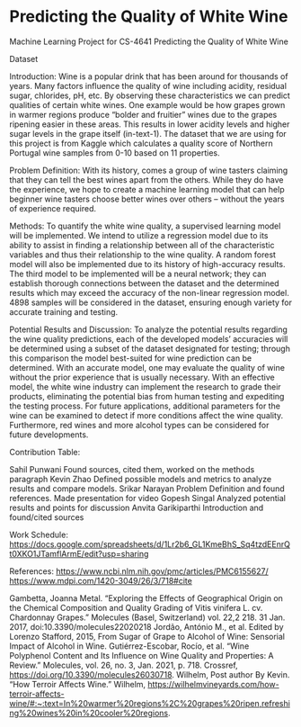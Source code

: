 # Predicting the Quality of White Wine
Machine Learning Project for CS-4641
Predicting the Quality of White Wine

Dataset

Introduction:
Wine is a popular drink that has been around for thousands of years. Many factors influence the quality of wine including acidity, residual sugar, chlorides, pH, etc. By observing these characteristics we can predict qualities of certain white wines. One example would be how grapes grown in warmer regions produce “bolder and fruitier” wines due to the grapes ripening easier in these areas. This results in lower acidity levels and higher sugar levels in the grape itself (in-text-1). The dataset that we are using for this project is from Kaggle which calculates a quality score of Northern Portugal wine samples from 0-10 based on 11 properties. 

Problem Definition:
With its history, comes a group of wine tasters claiming that they can tell the best wines apart from the others. While they do have the experience, we hope to create a machine learning model that can help beginner wine tasters choose better wines over others – without the years of experience required.

Methods:
To quantify the white wine quality, a supervised learning model will be implemented. We intend to utilize a regression model due to its ability to assist in finding a relationship between all of the characteristic variables and thus their relationship to the wine quality. A random forest model will also be implemented due to its history of high-accuracy results. The third model to be implemented will be a neural network; they can establish thorough connections between the dataset and the determined results which may exceed the accuracy of the non-linear regression model. 4898 samples will be considered in the dataset, ensuring enough variety for accurate training and testing. 

Potential Results and Discussion:
	To analyze the potential results regarding the wine quality predictions, each of the developed models’ accuracies will be determined using a subset of the dataset designated for testing; through this comparison the model best-suited for wine prediction can be determined. With an accurate model, one may evaluate the quality of wine without the prior experience that is usually necessary. With an effective model, the white wine industry can implement the research to grade their products, eliminating the potential bias from human testing and expediting the testing process. For future applications, additional parameters for the wine can be examined to detect if more conditions affect the wine quality. Furthermore, red wines and more alcohol types can be considered for future developments.

Contribution Table:

Sahil Punwani
Found sources, cited them, worked on the methods paragraph
Kevin Zhao
Defined possible models and metrics to analyze results and compare models.
Srikar Narayan
Problem Definition and found references. Made presentation for video
Gopesh Singal
Analyzed potential results and points for discussion
Anvita Garikiparthi
Introduction and found/cited sources


Work Schedule:
https://docs.google.com/spreadsheets/d/1Lr2b6_GL1KmeBhS_Sq4tzdEEnrQt0XKO1JTamflArmE/edit?usp=sharing

References:
https://www.ncbi.nlm.nih.gov/pmc/articles/PMC6155627/
https://www.mdpi.com/1420-3049/26/3/718#cite

 Gambetta, Joanna Metal. “Exploring the Effects of Geographical Origin on the Chemical Composition and Quality Grading of Vitis vinifera L. cv. Chardonnay Grapes.” Molecules (Basel, Switzerland) vol. 22,2 218. 31 Jan. 2017, doi:10.3390/molecules22020218
Jordão, António M., et al. Edited by Lorenzo Stafford, 2015, From Sugar of Grape to Alcohol of Wine: Sensorial Impact of Alcohol in Wine. 
Gutiérrez-Escobar, Rocío, et al. “Wine Polyphenol Content and Its Influence on Wine Quality and Properties: A Review.” Molecules, vol. 26, no. 3, Jan. 2021, p. 718. Crossref, https://doi.org/10.3390/molecules26030718.
Wilhelm, Post author By Kevin. “How Terroir Affects Wine.” Wilhelm, https://wilhelmvineyards.com/how-terroir-affects-wine/#:~:text=In%20warmer%20regions%2C%20grapes%20ripen,refreshing%20wines%20in%20cooler%20regions. 




